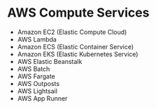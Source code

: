 # AWS Compute Services

- Amazon EC2 (Elastic Compute Cloud)
- AWS Lambda
- Amazon ECS (Elastic Container Service)
- Amazon EKS (Elastic Kubernetes Service)
- AWS Elastic Beanstalk
- AWS Batch
- AWS Fargate
- AWS Outposts
- AWS Lightsail
- AWS App Runner
                            